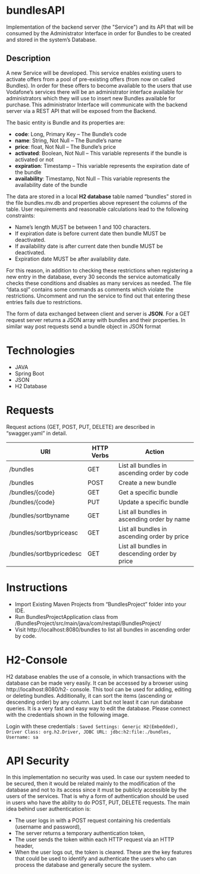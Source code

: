 # bundlesAPI
Implementation of the backend server (the "Service") and its API that will be consumed by the Administrator Interface in order for Bundles to be created and stored in the system’s Database.

## Description
A new Service will be developed. This service enables existing users to activate offers from a pool of pre-existing offers (from now on called Bundles). In order for these offers to become available to the users that use Vodafone’s services there will be an administrator interface available for administrators which they will use to insert new Bundles available for purchase. This administrator Interface will communicate with the backend server via a REST API that will be exposed from the Backend. 

The basic entity is Bundle and its properties are:
* **code**: Long, Primary Key – The Bundle’s code
* **name**: String, Not Null – The Bundle’s name
* **price**: float, Not Null – The Bundle’s price
* **activated**: Boolean, Not Null – This variable represents if the bundle is
activated or not
* **expiration**: Timestamp – This variable represents the expiration date
of the bundle
* **availability**: Timestamp, Not Null – This variable represents the
availability date of the bundle

The data are stored in a local **H2 database** table named “bundles” stored in the file
bundles.mv.db and properties above represent the columns of the table. User
requirements and reasonable calculations lead to the following constraints:
* Name’s length MUST be between 1 and 100 characters.
* If expiration date is before current date then bundle MUST be
deactivated.
* If availability date is after current date then bundle MUST be
deactivated.
* Expiration date MUST be after availability date.

For this reason, in addition to checking these restrictions when registering a new entry
in the database, every 30 seconds the service automatically checks these conditions
and disables as many services as needed. The file “data.sql” contains some commands
as comments which violate the restrictions. Uncomment and run the service to find
out that entering these entries fails due to restrictions.

The form of data exchanged between client and server is **JSON**. For a GET request
server returns a JSON array with bundles and their properties. In similar way post
requests send a bundle object in JSON format

# Technologies
* JAVA
* Spring Boot
* JSON
* H2 Database

# Requests

Request actions (GET, POST, PUT, DELETE) are described in “swagger.yaml” in detail.

URI  | HTTP Verbs | Action
------------- | ------------- | ------------- 
/bundles  | GET | List all bundles in ascending order by code
/bundles  | POST | Create a new bundle
/bundles/{code} | GET | Get a specific bundle
/bundles/{code} | PUT | Update a specific bundle
/bundles/sortbyname | GET | List all bundles in ascending order by name
/bundles/sortbypriceasc | GET | List all bundles in ascending order by price
/bundles/sortbypricedesc | GET | List all bundles in descending order by price

# Instructions

* Import Existing Maven Projects from “BundlesProject” folder into your IDE.
* Run BundlesProjectApplication class from /BundlesProject/src/main/java/com/restapi/BundlesProject/
* Visit http://localhost:8080/bundles to list all bundles in ascending order by code.

# H2-Console

H2 database enables the use of a console, in which transactions with the database can
be made very easily. It can be accessed by a browser using http://localhost:8080/h2-
console. This tool can be used for adding, editing or deleting bundles. Additionally, it
can sort the items (ascending or descending order) by any column. Last but not least
it can run database queries. It is a very fast and easy way to edit the database. Please
connect with the credentials shown in the following image.

Login with these credentials : `Saved Settings: Generic H2(Embedded),
Driver Class: org.h2.Driver,
JDBC URL: jdbc:h2:file:./bundles,
Username: sa`

# API Security
Ιn this implementation no security was used. In case our system needed to be secured,
then it would be related mainly to the modification of the database and not to its
access since it must be publicly accessible by the users of the services. That is why a
form of authentication should be used in users who have the ability to do POST, PUT,
DELETE requests. The main idea behind user authentication is:
* The user logs in with a POST request containing his credentials (username and
password),
* The server returns a temporary authentication token,
* The user sends the token within each HTTP request via an HTTP header,
* When the user logs out, the token is cleared.
These are the key features that could be used to identify and
authenticate the users who can process the database and generally secure the system.
